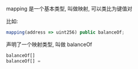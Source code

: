 mapping 是一个基本类型, 叫做映射, 可以类比为键值对

比如: 
```js
mapping(address => uint256) public balanceOf;
```
声明了一个映射类型, 叫做 balanceOf
```js
balanceOf[]
balanceOf[] = 
```
